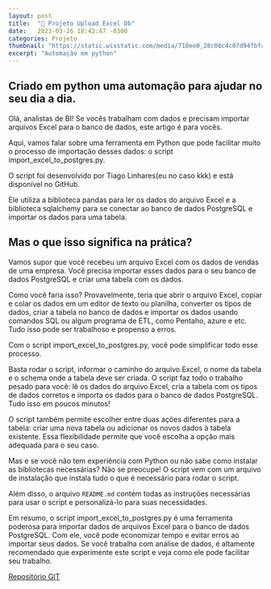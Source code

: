 ```yaml
---
layout: post
title:  "🌟 Projeto Upload Excel Db"
date:   2023-03-26 18:42:47 -0300
categories: Projeto
thumbnail: "https://static.wixstatic.com/media/710ee0_28c08c4c07d94fbfaf44c1017ede6b43~mv2.jpg/v1/fill/w_2460,h_1640,al_c,q_90/710ee0_28c08c4c07d94fbfaf44c1017ede6b43~mv2.webp"
excerpt: "Automação em python"
---
```


## Criado em python uma automação para ajudar no seu dia a dia.

Olá, analistas de BI! Se vocês trabalham com dados e precisam importar arquivos Excel para o banco de dados, este artigo é para vocês. 

Aqui, vamos falar sobre uma ferramenta em Python que pode facilitar muito o processo de importação desses dados: o script import_excel_to_postgres.py.

O script foi desenvolvido por Tiago Linhares(eu no caso kkk) e está disponível no GitHub. 

Ele utiliza a biblioteca pandas para ler os dados do arquivo Excel e a biblioteca sqlalchemy para se conectar ao banco de dados PostgreSQL e importar os dados para uma tabela. 

## Mas o que isso significa na prática?

Vamos supor que você recebeu um arquivo Excel com os dados de vendas de uma empresa. Você precisa importar esses dados para o seu banco de dados PostgreSQL e criar uma tabela com os dados. 

Como você faria isso? Provavelmente, teria que abrir o arquivo Excel, copiar e colar os dados em um editor de texto ou planilha, converter os tipos de dados, criar a tabela no banco de dados e importar os dados usando comandos SQL ou algum programa de ETL, como Pentaho, azure e etc. Tudo isso pode ser trabalhoso e propenso a erros.

Com o script import_excel_to_postgres.py, você pode simplificar todo esse processo. 

Basta rodar o script, informar o caminho do arquivo Excel, o nome da tabela e o schema onde a tabela deve ser criada. O script faz todo o trabalho pesado para você: lê os dados do arquivo Excel, cria a tabela com os tipos de dados corretos e importa os dados para o banco de dados PostgreSQL. Tudo isso em poucos minutos!

O script também permite escolher entre duas ações diferentes para a tabela: criar uma nova tabela ou adicionar os novos dados à tabela existente. Essa flexibilidade permite que você escolha a opção mais adequada para o seu caso.

Mas e se você não tem experiência com Python ou não sabe como instalar as bibliotecas necessárias? Não se preocupe! O script vem com um arquivo de instalação que instala tudo o que é necessário para rodar o script. 

Além disso, o arquivo `README.md` contém todas as instruções necessárias para usar o script e personalizá-lo para suas necessidades.

Em resumo, o script import_excel_to_postgres.py é uma ferramenta poderosa para importar dados de arquivos Excel para o banco de dados PostgreSQL. Com ele, você pode economizar tempo e evitar erros ao importar seus dados. Se você trabalha com análise de dados, é altamente recomendado que experimente este script e veja como ele pode facilitar seu trabalho.

[Repositório GIT](https://github.com/Linhares015/upload_excel/tree/main)